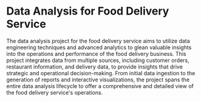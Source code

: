 # Data Analysis for Food Delivery Service  
    
The data analysis project for the food delivery service aims to utilize data engineering techniques and advanced analytics to glean valuable insights into the operations and performance of the food delivery business. This project integrates data from multiple sources, including customer orders, restaurant information, and delivery data, to provide insights that drive strategic and operational decision-making. 
From initial data ingestion to the generation of reports and interactive visualizations, the project spans the entire data analysis lifecycle to offer a comprehensive and detailed view of the food delivery service's operations. 
 
 
 

